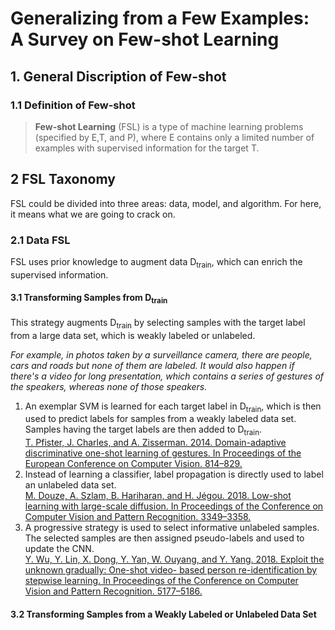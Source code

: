 # Generalizing from a Few Examples: A Survey on Few-shot Learning

## 1. General Discription of Few-shot
### 1.1 Definition of Few-shot 
> **Few-shot Learning** (FSL) is a type of machine learning problems (specified by E,T, and P), where E contains only a limited number of examples with supervised information for the target T.

## 2 FSL Taxonomy 
FSL could be divided into three areas: data, model, and algorithm. For here, it means what we are going to crack on.

### 2.1 Data FSL
FSL uses prior knowledge to augment data D<sub>train</sub>, which can enrich the supervised information. 

#### 3.1  Transforming Samples from D<sub>train</sub>
This strategy augments D<sub>train</sub> by selecting samples with the target label from a large data set, which is weakly labeled or unlabeled.

*For example, in photos taken by a surveillance camera, there are people, cars and roads but none of them are labeled. It would also happen if there's a video for long presentation, which contains a series of gestures of the speakers, whereas none of those speakers.*

1. An exemplar SVM is learned for each target label in D<sub>train</sub>, which is then used to predict labels for samples from a weakly labeled data set. Samples having the target labels are then added to D<sub>train</sub>. <br>[T. Pfister, J. Charles, and A. Zisserman. 2014. Domain-adaptive discriminative one-shot learning of gestures. In Proceedings of the European Conference on Computer Vision. 814–829.](https://www.researchgate.net/publication/273316702_Domain-Adaptive_Discriminative_One-Shot_Learning_of_Gestures) 
2. Instead of learning a classifier, label propagation is directly used to label an unlabeled data set. <br>[M. Douze, A. Szlam, B. Hariharan, and H. Jégou. 2018. Low-shot learning with large-scale diffusion. In Proceedings of the Conference on Computer Vision and Pattern Recognition. 3349–3358.](https://arxiv.org/abs/1706.02332)
3. A progressive strategy is used to select informative unlabeled samples. The selected samples are then assigned pseudo-labels and used to update the CNN. <br>[Y. Wu, Y. Lin, X. Dong, Y. Yan, W. Ouyang, and Y. Yang. 2018. Exploit the unknown gradually: One-shot video- based person re-identification by stepwise learning. In Proceedings of the Conference on Computer Vision and Pattern Recognition. 5177–5186.](https://openaccess.thecvf.com/content_cvpr_2018/html/Wu_Exploit_the_Unknown_CVPR_2018_paper.html)


#### 3.2 Transforming Samples from a Weakly Labeled or Unlabeled Data Set
